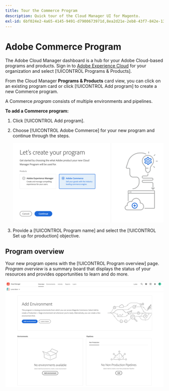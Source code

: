 ```yaml
---
title: Tour the Commerce Program
description: Quick tour of the Cloud Manager UI for Magento.
exl-id: 6bf024e2-4a65-4145-9491-d7900673971d,8ea2d21e-2eb8-43f7-842e-1332d4138d1e
---
```

# Adobe Commerce Program

The Adobe Cloud Manager dashboard is a hub for your Adobe Cloud-based programs and products. Sign in to [Adobe Experience Cloud][cm-dash] for your organization and select [!UICONTROL Programs & Products].

From the Cloud Manager **Programs & Products** card view, you can click on an existing program card or click [!UICONTROL Add program] to create a new Commerce program.

A Commerce _program_ consists of multiple environments and pipelines.

**To add a Commerce program:**

1. Click [!UICONTROL Add program].

1. Choose [!UICONTROL Adobe Commerce] for your new program and continue through the steps.

   ![Programs](../assets/program-create.png)

1. Provide a [!UICONTROL Program name] and select the [!UICONTROL Set up for production] objective.

## Program overview

Your new program opens with the [!UICONTROL Program overview] page. _Program overview_ is a summary board that displays the status of your resources and provides opportunities to learn and do more.

![Commerce overview](../assets/program-newdashboard.png)

<!-- link definitions -->
[cm-dash]: https://my.cloudmanager.adobe.com
